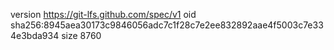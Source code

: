 version https://git-lfs.github.com/spec/v1
oid sha256:8945aea30173c9846056adc7c1f28c7e2ee832892aae4f5003c7e334e3bda934
size 8760
